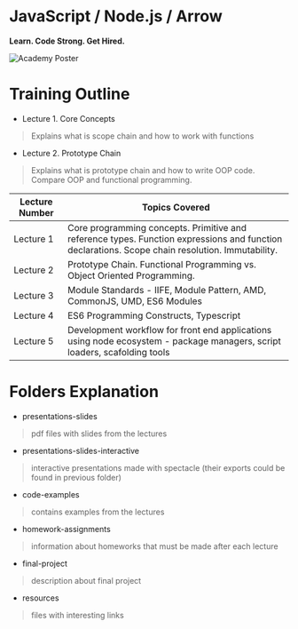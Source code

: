 # JavaScript / Node.js / Arrow

**Learn. Code Strong. Get Hired.**

![Academy Poster](assets/images/academy.jpg)


# Training Outline

* Lecture 1. Core Concepts

> Explains what is scope chain and how to work with functions

* Lecture 2. Prototype Chain

> Explains what is prototype chain and how to write OOP code. Compare OOP and functional programming.

Lecture Number | Topics Covered
-------------- | ----------------
Lecture 1      | Core programming concepts. Primitive and reference types. Function expressions and function declarations. Scope chain resolution. Immutability.
Lecture 2      | Prototype Chain. Functional Programming vs. Object Oriented Programming.
Lecture 3      | Module Standards - IIFE, Module Pattern, AMD, CommonJS, UMD, ES6 Modules
Lecture 4      | ES6 Programming Constructs, Typescript
Lecture 5      | Development workflow for front end applications using node ecosystem - package managers, script loaders, scafolding tools

# Folders Explanation

* presentations-slides

> pdf files with slides from the lectures

* presentations-slides-interactive

> interactive presentations made with spectacle (their exports could be found in previous folder)

* code-examples

> contains examples from the lectures 

* homework-assignments

> information about homeworks that must be made after each lecture

* final-project

> description about final project

* resources

> files with interesting links
